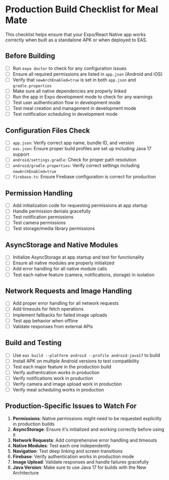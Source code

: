 # Production Build Checklist for Meal Mate

This checklist helps ensure that your Expo/React Native app works correctly when built as a standalone APK or when deployed to EAS.

## Before Building

- [ ] Run `expo doctor` to check for any configuration issues
- [ ] Ensure all required permissions are listed in `app.json` (Android and iOS)
- [ ] Verify that `newArchEnabled=true` is set in both `app.json` and `gradle.properties`
- [ ] Make sure all native dependencies are properly linked
- [ ] Run the app in Expo development mode to check for any warnings
- [ ] Test user authentication flow in development mode
- [ ] Test meal creation and management in development mode
- [ ] Test notification scheduling in development mode

## Configuration Files Check

- [ ] `app.json`: Verify correct app name, bundle ID, and version
- [ ] `eas.json`: Ensure proper build profiles are set up including Java 17 support
- [ ] `android/settings.gradle`: Check for proper path resolution
- [ ] `android/gradle.properties`: Verify correct settings including `newArchEnabled=true`
- [ ] `firebase.ts`: Ensure Firebase configuration is correct for production

## Permission Handling

- [ ] Add initialization code for requesting permissions at app startup
- [ ] Handle permission denials gracefully
- [ ] Test notification permissions
- [ ] Test camera permissions
- [ ] Test storage/media library permissions

## AsyncStorage and Native Modules

- [ ] Initialize AsyncStorage at app startup and test for functionality
- [ ] Ensure all native modules are properly initialized
- [ ] Add error handling for all native module calls
- [ ] Test each native feature (camera, notifications, storage) in isolation

## Network Requests and Image Handling

- [ ] Add proper error handling for all network requests
- [ ] Add timeouts for fetch operations
- [ ] Implement fallbacks for failed image uploads
- [ ] Test app behavior when offline
- [ ] Validate responses from external APIs

## Build and Testing

- [ ] Use `eas build --platform android --profile android-java17` to build
- [ ] Install APK on multiple Android versions to test compatibility
- [ ] Test each major feature in the production build
- [ ] Verify authentication works in production
- [ ] Verify notifications work in production
- [ ] Verify camera and image upload work in production
- [ ] Verify meal scheduling works in production

## Production-Specific Issues to Watch For

1. **Permissions**: Native permissions might need to be requested explicitly in production builds
2. **AsyncStorage**: Ensure it's initialized and working correctly before using it
3. **Network Requests**: Add comprehensive error handling and timeouts
4. **Native Modules**: Test each one independently
5. **Navigation**: Test deep linking and screen transitions
6. **Firebase**: Verify authentication works in production mode
7. **Image Upload**: Validate responses and handle failures gracefully
8. **Java Version**: Make sure to use Java 17 for builds with the New Architecture
